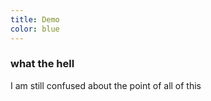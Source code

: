 ```yaml
---
title: Demo
color: blue
---
```


### what the hell

I am still confused about the point of all of this 
